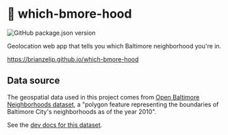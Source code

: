 # 📍 which-bmore-hood

![GitHub package.json version](https://img.shields.io/github/package-json/v/brianzelip/which-bmore-hood)

Geolocation web app that tells you which Baltimore neighborhood you're in.

https://brianzelip.github.io/which-bmore-hood

## Data source

The geospatial data used in this project comes from [Open Baltimore Neighborhoods dataset](https://data.baltimorecity.gov/Neighborhoods/Neighborhoods/5cni-ybar), a "polygon feature representing the boundaries of Baltimore City's neighborhoods as of the year 2010".

See the [dev docs for this dataset](https://dev.socrata.com/foundry/data.baltimorecity.gov/h3fx-54q3).
